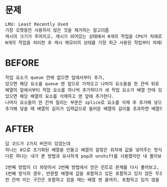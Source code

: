 # 문제

<pre>
LRU: Least Recently Used
가장 오랫동안 사용하지 않은 것을 제거하는 알고리즘
캐시의 크기가 주어지고, 캐시가 비어있는 상태에서 N개의 작업을 CPU가 차례로 처리한다면 
N개의 작업을 처리한 후 캐시 메모리의 상태를 가장 최근 사용된 작업부터 차례대로 출력
</pre>

# BEFORE

<pre>
작업 요소가 queue 안에 없으면 앞에서부터 추가,
있으면 해당 요소를 queue 맨 앞으로 가져오고 나머지 요소들을 한 칸씩 뒤로 미는 구조이다.
배열의 앞에서부터 작업 요소를 하나씩 추가하다가 새 작업 요소가 배열 안에 있는지 여부를 조사해서 
있으면 해당 배열의 요소를 삭제하고 맨 앞에 추가한다.
나머지 요소들이 한 칸씩 밀리는 부분은 splice로 요소를 삭제 후 추가해 넣으면 자동으로 해결될 것 같다.
추가해 넣을 때 배열의 길이가 입력값으로 들어온 배열의 길이를 초과하면 배열의 맨 뒤의 요소를 삭제한다.
</pre>

# AFTER

<pre>
답 코드가 2가지 버전이 있었는데
하나는 0으로 초기화된 배열을 만들고 배열의 알맞은 위치에 값을 넣어주는 방식이었고 
다른 하나는 내가 푼 방법과 유사하게 pop과 unshift를 사용했지만 내 풀이보다 훨씬 더 적은 변수를 사용하는 방법이었다. 

2번째 방법이 더 와닿아서 2번째 방법에서 얻은 힌트로 문제를 다시 풀어보고, 이후 1번째 방식으로도 풀어보았다.
1번째 방식의 경우, 반환할 배열에 값을 포함하고 있든 포함하고 있지 않든 무조건 맨 앞에 값을 추가했고(answer[0] = x) 
한 칸씩 미는 구간은 포함하고 있을 때는 배열 맨 끝까지, 포함하고 있지 않을 때는 index번째까지 돌면서 다음 값을 이전 값으로 대체했다.
</pre>

